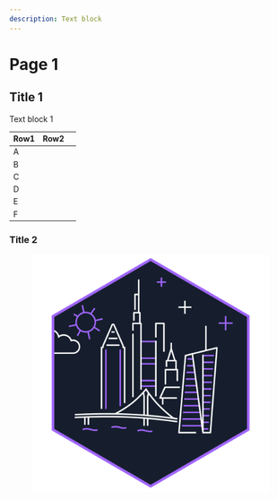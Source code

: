 ```yaml
---
description: Text block
---
```


# Page 1

## Title 1

Text block 1

| Row1 | Row2 |   |
| ---- | ---- | - |
| A    |      |   |
| B    |      |   |
| C    |      |   |
| D    |      |   |
| E    |      |   |
| F    |      |   |

### Title 2

<figure><img src=".gitbook/assets/Ffm-badge.png" alt=""><figcaption></figcaption></figure>
